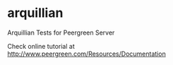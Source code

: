 arquillian
==========

Arquillian Tests for Peergreen Server

Check online tutorial at http://www.peergreen.com/Resources/Documentation
